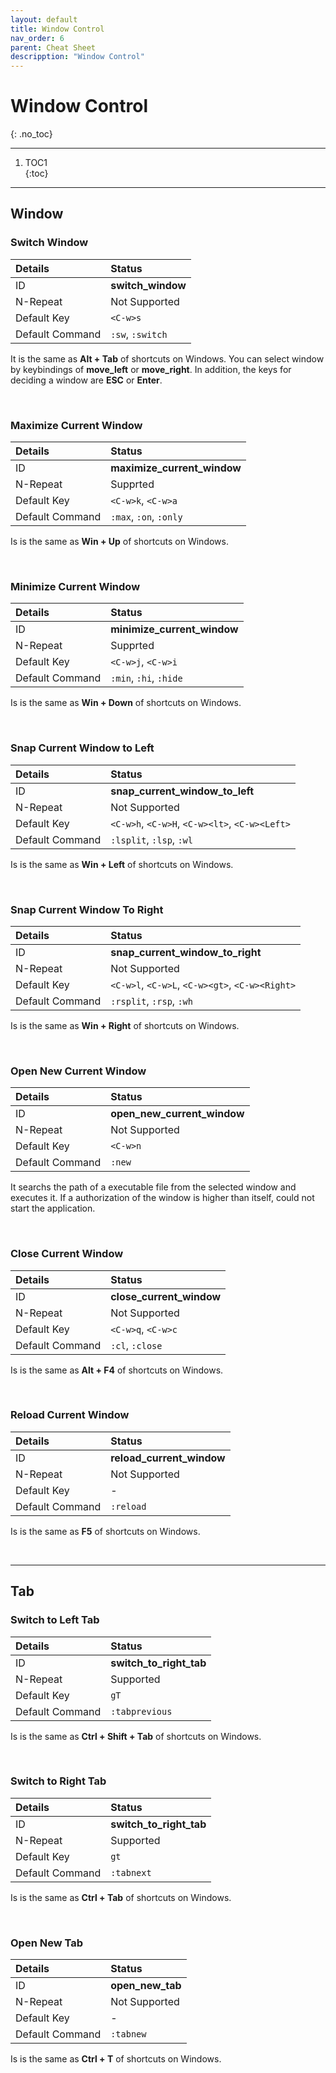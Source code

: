 ```yaml
---
layout: default
title: Window Control
nav_order: 6
parent: Cheat Sheet
descripption: "Window Control"
---
```


# Window Control  
{: .no_toc}  

<hr>

1. TOC1  
{:toc}

<hr>  

## Window  

### Switch Window  

|Details|Status|  
|:---|:---|  
|ID|**switch_window**|  
|N-Repeat|<span class="no">Not Supported</span>|  
|Default Key|`<C-w>s`|  
|Default Command|`:sw`, `:switch`|  
  
It is the same as **Alt + Tab** of shortcuts on Windows.  You can select window by keybindings of **move_left** or **move_right**. In addition, the keys for deciding a window are **ESC** or **Enter**.  

<br>  

### Maximize Current Window  

|Details|Status|
|:---|:---|
|ID|**maximize_current_window**|
|N-Repeat|<span class="yes">Supprted</span>|
|Default Key|`<C-w>k`, `<C-w>a`|
|Default Command|`:max`, `:on`, `:only`|

Is is the same as **Win + Up** of shortcuts on Windows.  

<br>  

### Minimize Current Window  

|Details|Status|
|:---|:---|
|ID|**minimize_current_window**|
|N-Repeat|<span class="yes">Supprted</span>|
|Default Key|`<C-w>j`, `<C-w>i`|
|Default Command|`:min`, `:hi`, `:hide`|

Is is the same as **Win + Down** of shortcuts on Windows.  

<br>  

### Snap Current Window to Left  

|Details|Status|
|:---|:---|
|ID|**snap_current_window_to_left**|
|N-Repeat|<span class="no">Not Supported</span>|
|Default Key|`<C-w>h`, `<C-w>H`, `<C-w><lt>`, `<C-w><Left>`|
|Default Command|`:lsplit`, `:lsp`, `:wl`|

Is is the same as **Win + Left** of shortcuts on Windows.  

<br>  

### Snap Current Window To Right  

|Details|Status|
|:---|:---|
|ID|**snap_current_window_to_right**|
|N-Repeat|<span class="no">Not Supported</span>|
|Default Key|`<C-w>l`, `<C-w>L`, `<C-w><gt>`, `<C-w><Right>`|
|Default Command|`:rsplit`, `:rsp`, `:wh`|

Is is the same as **Win + Right** of shortcuts on Windows.  

<br>  

### Open New Current Window  

|Details|Status|
|:---|:---|
|ID|**open_new_current_window**|
|N-Repeat|<span class="no">Not Supported</span>|
|Default Key|`<C-w>n`|
|Default Command|`:new`|

It searchs the path of a executable file from the selected window and executes it.  If a authorization of the window is higher than itself, could not start the application.  

<br>  

### Close Current Window  

|Details|Status|
|:---|:---|
|ID|**close_current_window**|
|N-Repeat|<span class="no">Not Supported</span>|
|Default Key|`<C-w>q`, `<C-w>c`|
|Default Command|`:cl`, `:close`|

Is is the same as **Alt + F4** of shortcuts on Windows.  

<br>  

### Reload Current Window  

|Details|Status|
|:---|:---|
|ID|**reload_current_window**|
|N-Repeat|<span class="no">Not Supported</span>|
|Default Key|-|
|Default Command|`:reload`|

Is is the same as **F5** of shortcuts on Windows. 

<br>
<hr>  

## Tab  

### Switch to Left Tab  

|Details|Status|
|:---|:---|
|ID|**switch_to_right_tab**|
|N-Repeat|<span class="yes">Supported</span>|
|Default Key|`gT`|
|Default Command|`:tabprevious`|

Is is the same as **Ctrl + Shift + Tab** of shortcuts on Windows. 

<br>  

### Switch to Right Tab  

|Details|Status|
|:---|:---|
|ID|**switch_to_right_tab**|
|N-Repeat|<span class="yes">Supported</span>|
|Default Key|`gt`|
|Default Command|`:tabnext`|

Is is the same as **Ctrl + Tab** of shortcuts on Windows. 

<br>  

### Open New Tab  

|Details|Status|
|:---|:---|
|ID|**open_new_tab**|
|N-Repeat|<span class="no">Not Supported</span>|
|Default Key|-|
|Default Command|`:tabnew`|

Is is the same as **Ctrl + T** of shortcuts on Windows. 
